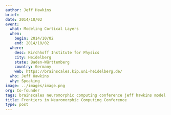 ```yaml
---
author: Jeff Hawkins
brief:
date: 2014/10/02
event:
  what: Modeling Cortical Layers
  when:
    begin: 2014/10/02
    end: 2014/10/02
  where:
    desc: Kirchhoff Institute for Physics
    city: Heidelberg
    state: Baden-Württemberg
    country: Germany
    web: https://brainscales.kip.uni-heidelberg.de/
  who: Jeff Hawkins
  why: Speaking
image: ../images/image.png
org: Co-founder
tags: brainscales neuromorphic computing conference jeff hawkins model cortical layers
title: Frontiers in Neuromorphic Computing Conference
type: post
---
```

